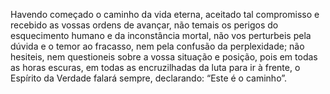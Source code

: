 ﻿Havendo começado o caminho da vida eterna, aceitado tal compromisso e recebido as vossas ordens de avançar, não temais os perigos do esquecimento humano e da inconstância mortal, não vos perturbeis pela dúvida e o temor ao fracasso, nem pela confusão da perplexidade; não hesiteis, nem questioneis sobre a vossa situação e posição, pois em todas as horas escuras, em todas as encruzilhadas da luta para ir à frente, o Espírito da Verdade falará sempre, declarando: “Este é o caminho”.